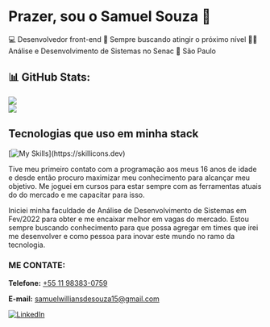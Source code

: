 
# Prazer, sou o Samuel Souza 👋

💻 Desenvolvedor front-end
🧠 Sempre buscando atingir o próximo nível
👨‍💻 Análise e Desenvolvimento de Sistemas no Senac
 📍  São Paulo

## 📊 GitHub Stats:
<!--![](https://github-readme-stats.vercel.app/api?username=enzobsoares&theme=react&hide_border=true&include_all_commits=false&count_private=false)<br/>-->
![](https://github-readme-streak-stats.herokuapp.com/?user=samuelwsouza&theme=react&hide_border=true)<br/>
![](https://github-readme-stats.vercel.app/api/top-langs/?username=samuelwsouza&theme=react&hide_border=true&include_all_commits=false&count_private=false&layout=compact)

## Tecnologias que uso em minha stack

[![My Skills](https://skillicons.dev/icons?i=js,ts,react,styledcomponents,tailwind,php,mysql,html,css,)](https://skillicons.dev)

Tive meu primeiro contato com a programação aos meus 16 anos de idade e desde então procuro maximizar meu conhecimento para alcançar meu objetivo.
Me joguei em cursos para estar sempre com as ferramentas atuais do do mercado e me capacitar para isso.

Iniciei minha faculdade de Análise de Desenvolvimento de Sistemas em Fev/2022 para obter e me encaixar melhor em vagas do mercado. Estou sempre buscando
conhecimento para que possa agregar em times que irei me desenvolver e como pessoa para inovar este mundo no ramo da tecnologia.

### ME CONTATE:
<p><strong>Telefone:</strong> <a href="tel:+5511983830759">+55 11 98383-0759</a></p>
<p><strong>E-mail:</strong> <a href="mailto:samuelwilliansdesouza15@gmail.com">samuelwilliansdesouza15@gmail.com</a></p>

[![LinkedIn](https://img.shields.io/badge/LinkedIn-0077B5?style=for-the-badge&logo=linkedin&logoColor=white)](https://www.linkedin.com/in/samuel-willians-de-souza-444a6a1b4//)
